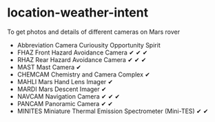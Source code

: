 # location-weather-intent
To get photos and details of different cameras on Mars rover

- Abbreviation	Camera	Curiousity	Opportunity	Spirit
- FHAZ	Front Hazard Avoidance Camera	✔	✔	✔
- RHAZ	Rear Hazard Avoidance Camera	✔	✔	✔
- MAST	Mast Camera	✔		
- CHEMCAM	Chemistry and Camera Complex	✔		
- MAHLI	Mars Hand Lens Imager	✔		
- MARDI	Mars Descent Imager	✔		
- NAVCAM	Navigation Camera	✔	✔	✔
- PANCAM	Panoramic Camera		✔	✔
- MINITES	Miniature Thermal Emission Spectrometer (Mini-TES)		✔	✔